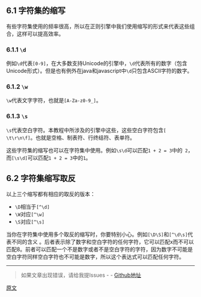 ## 6.1 字符集的缩写
有些字符集使用的频率很高，所以在正则引擎中我们使用缩写的形式来代表这些组合，这样可以提高效率。

### 6.1.1 `\d`
例如`\d`代表`[0-9]`，在大多数支持Unicode的引擎中，`\d`代表所有的数字（包含Unicode形式）。但是也有例外在java和javascript中`\d`只包含ASCII字符的数字。

### 6.1.2 `\w`
`\w`代表文字字符，也就是`[A-Za-z0-9_]`。

### 6.1.3 `\s`
`\s`代表空白字符。本教程中所涉及的引擎中这些，这些空白字符包含`[ \t\r\n\f]`。也就是空格、制表符、行终结符、表单符。

这些字符集的缩写也可以在字符集中使用。例如`\s\d`可以匹配`1 + 2 = 3`中的` 2`，而`[\s\d]`可以匹配`1 + 2 = 3`中的`1`。

## 6.2 字符集缩写取反
以上三个缩写都有相应的取反的版本：
- `\D`相当于`[^\d]`
- `\W`对应`[^\w]`
- `\S`对应`[^\s]`

当你在字符集中使用多个取反的缩写时，你要特别小心。例如`[\D\S]`和`[^\d\s]`代表不同的含义 。后者表示除了数字和空白字符的任何字符，它可以匹配x而不可以匹配8。前者可以匹配一个不是数字或者不是空白字符的字符，因为数字不可能是空白字符同样空白字符也不可能是数字，所以这个表达式可以匹配任何字符。

---

> 如果文章出现错误，请给我提Issues - -
[Github地址](https://github.com/SBDavid/How-a-Regex-Engine-Works-Internally)

[原文](https://www.regular-expressions.info/shorthand.html)
